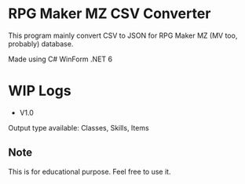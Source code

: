 # RPG Maker MZ CSV Converter
This program mainly convert CSV to JSON for RPG Maker MZ (MV too, probably) database.

Made using C# WinForm .NET 6

# WIP Logs
- V1.0

Output type available: Classes, Skills, Items

## Note
This is for educational purpose. Feel free to use it.
